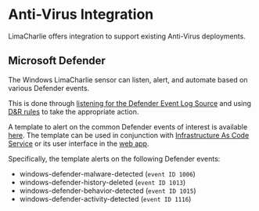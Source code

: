 # Anti-Virus Integration

LimaCharlie offers integration to support existing Anti-Virus deployments.

## Microsoft Defender

The Windows LimaCharlie sensor can listen, alert, and automate based on various Defender events.

This is done through [listening for the Defender Event Log Source](https://doc.limacharlie.io/docs/documentation/docs/external_logs.md#from-real-time-events) and using [D&R rules](dr.md) to take the appropriate action.

A template to alert on the common Defender events of interest is available [here](https://github.com/refractionPOINT/templates/blob/master/anti-virus/windows-defender.yaml). The template can be used in conjunction with [Infrastructure As Code Service](https://doc.limacharlie.io/docs/documentation/docs/infrastructure-service.md) or its user interface in the [web app](https://app.limacharlie.io).

Specifically, the template alerts on the following Defender events:
* windows-defender-malware-detected (`event ID 1006`)
* windows-defender-history-deleted (`event ID 1013`)
* windows-defender-behavior-detected (`event ID 1015`)
* windows-defender-activity-detected (`event ID 1116`)
